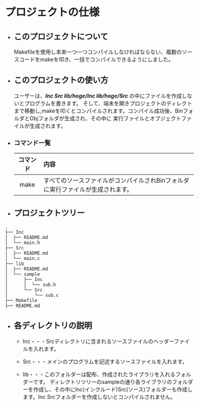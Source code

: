 # プロジェクトの仕様
- ## このプロジェクトについて
  Makefileを使用し本来一つ一つコンパイルしなければならない、複数のソースコードをmakeを叩き、一括でコンパイルできるようにしました。
- ## このプロジェクトの使い方
  ユーザーは、***Inc Src lib/hoge/Inc lib/hoge/Src*** の中にファイルを作成しないとプログラムを書きます。
そして、端末を開きプロジェクトのディレクトまで移動し,makeを叩くとコンパイルされます。コンパイル成功後、BinフォルダとObjフォルダが生成され、その中に
実行ファイルとオブジェクトファイルが生成されます。
- ### コマンド一覧
     | コマンド | 内容 |
     |:---------:|:----------------------------------------------------------|
     | make | すべてのソースファイルがコンパイルされBinフォルダに実行ファイルが生成されます。 |
- ## プロジェクトツリー
~~~:txt
.
├── Inc
│  ├── README.md
│  └── main.h
├── Src
│  ├── README.md
│  └── main.c
├── lib
│  ├── README.md
│  └── sample
│      ├── Inc
│      │  └── sub.h
│      └── Src
│          └── sub.c
├── Makefile
├── README.md
~~~
- ## 各ディレクトリの説明
    - Inc・・・Srcディレクトリに含まれるソースファイルのヘッダーファイルを入れます。

    - Src・・・メインのプログラムを記述するソースファイルを入れます。
    - lib・・・このフォルダーは配布、作成されたライブラリを入れるフォルダーです。
ディレクトリツリーのsampleの通り各ライブラリのフォルダーを作成し、その中にInc(インクルード)Src(ソース)フォルダーも作成します。Inc Srcフォルダーを作成しないとコンパイルされません。